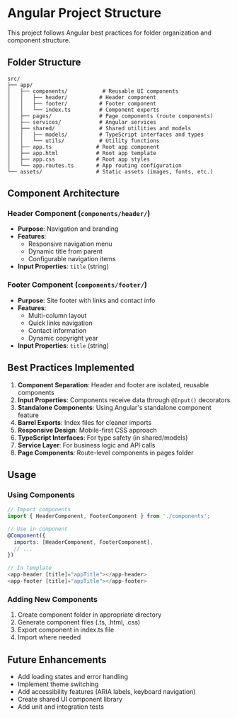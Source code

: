 # Angular Project Structure

This project follows Angular best practices for folder organization and component structure.

## Folder Structure

```
src/
├── app/
│   ├── components/           # Reusable UI components
│   │   ├── header/          # Header component
│   │   ├── footer/          # Footer component
│   │   └── index.ts         # Component exports
│   ├── pages/               # Page components (route components)
│   ├── services/            # Angular services
│   ├── shared/              # Shared utilities and models
│   │   ├── models/          # TypeScript interfaces and types
│   │   └── utils/           # Utility functions
│   ├── app.ts              # Root app component
│   ├── app.html            # Root app template
│   ├── app.css             # Root app styles
│   └── app.routes.ts       # App routing configuration
└── assets/                 # Static assets (images, fonts, etc.)
```

## Component Architecture

### Header Component (`components/header/`)
- **Purpose**: Navigation and branding
- **Features**: 
  - Responsive navigation menu
  - Dynamic title from parent
  - Configurable navigation items
- **Input Properties**: `title` (string)

### Footer Component (`components/footer/`)
- **Purpose**: Site footer with links and contact info
- **Features**:
  - Multi-column layout
  - Quick links navigation
  - Contact information
  - Dynamic copyright year
- **Input Properties**: `title` (string)

## Best Practices Implemented

1. **Component Separation**: Header and footer are isolated, reusable components
2. **Input Properties**: Components receive data through `@Input()` decorators
3. **Standalone Components**: Using Angular's standalone component feature
4. **Barrel Exports**: Index files for cleaner imports
5. **Responsive Design**: Mobile-first CSS approach
6. **TypeScript Interfaces**: For type safety (in shared/models)
7. **Service Layer**: For business logic and API calls
8. **Page Components**: Route-level components in pages folder

## Usage

### Using Components
```typescript
// Import components
import { HeaderComponent, FooterComponent } from './components';

// Use in component
@Component({
  imports: [HeaderComponent, FooterComponent],
  // ...
})

// In template
<app-header [title]="appTitle"></app-header>
<app-footer [title]="appTitle"></app-footer>
```

### Adding New Components
1. Create component folder in appropriate directory
2. Generate component files (.ts, .html, .css)
3. Export component in index.ts file
4. Import where needed

## Future Enhancements

- Add loading states and error handling
- Implement theme switching
- Add accessibility features (ARIA labels, keyboard navigation)
- Create shared UI component library
- Add unit and integration tests

